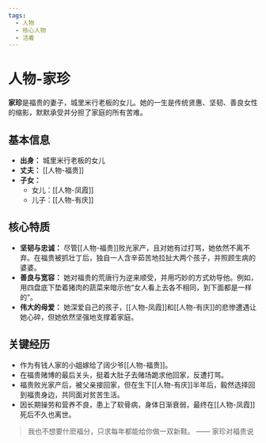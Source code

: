 ```yaml
---
tags:
  - 人物
  - 核心人物
  - 活着
---
```


# 人物-家珍

**家珍**是福贵的妻子，城里米行老板的女儿。她的一生是传统贤惠、坚韧、善良女性的缩影，默默承受并分担了家庭的所有苦难。

## 基本信息
- **出身：** 城里米行老板的女儿
- **丈夫：** [[人物-福贵]]
- **子女：**
  - 女儿：[[人物-凤霞]]
  - 儿子：[[人物-有庆]]

## 核心特质
- **坚韧与忠诚：** 尽管[[人物-福贵]]败光家产，且对她有过打骂，她依然不离不弃。在福贵被抓壮丁后，独自一人含辛茹苦地拉扯大两个孩子，并照顾生病的婆婆。
- **善良与宽容：** 她对福贵的荒唐行为逆来顺受，并用巧妙的方式劝导他。例如，用四盘底下垫着猪肉的蔬菜来暗示他“女人看上去各不相同，到下面都是一样的”。
- **伟大的母爱：** 她深爱自己的孩子，[[人物-凤霞]]和[[人物-有庆]]的悲惨遭遇让她心碎，但她依然坚强地支撑着家庭。

## 关键经历
- 作为有钱人家的小姐嫁给了阔少爷[[人物-福贵]]。
- 在福贵赌博的最后关头，挺着大肚子去赌场跪求他回家，反遭打骂。
- 福贵败光家产后，被父亲接回家，但在生下[[人物-有庆]]半年后，毅然选择回到福贵身边，共同面对贫苦生活。
- 因长期操劳和营养不良，患上了软骨病，身体日渐衰弱，最终在[[人物-凤霞]]死后不久也离世。

> 我也不想要什麽福分，只求每年都能给你做一双新鞋。
> —— 家珍对福贵说